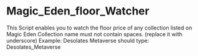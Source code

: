 # Magic_Eden_floor_Watcher
 This Script enables you to watch the floor price of any collection listed on Magic Eden
Collection name must not contain spaces. (replace it with underscore)
Example:
Desolates Metaverse should type: Desolates_Metaverse
